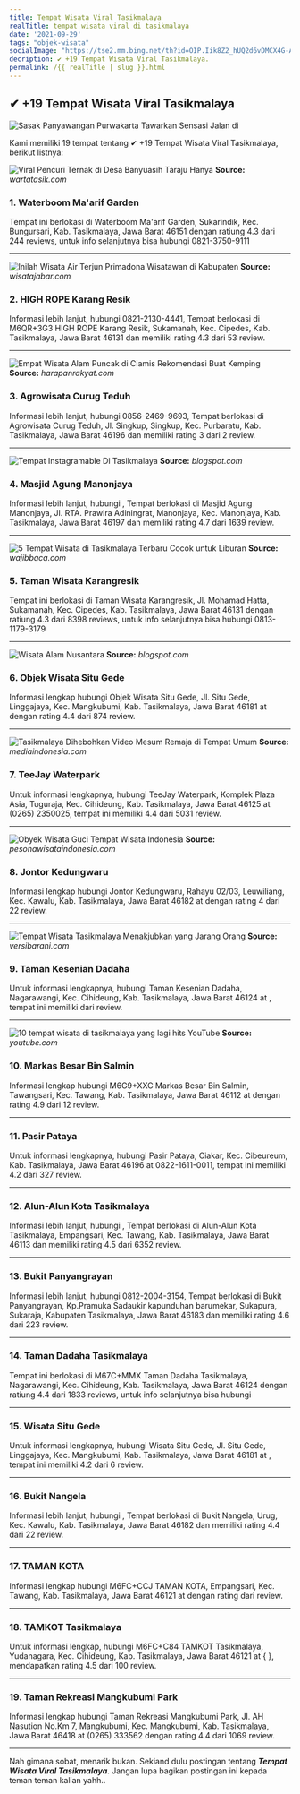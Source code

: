 ```yaml
---
title: Tempat Wisata Viral Tasikmalaya
realTitle: tempat wisata viral di tasikmalaya
date: '2021-09-29'
tags: "objek-wisata"
socialImage: "https://tse2.mm.bing.net/th?id=OIP.Iik8Z2_hUQ2d6vDMCX4G-AAAAA&amp;pid=15.1"
decription: ✔ +19 Tempat Wisata Viral Tasikmalaya.
permalink: /{{ realTitle | slug }}.html
---
```


## ✔ +19 Tempat Wisata Viral Tasikmalaya

![Sasak Panyawangan Purwakarta Tawarkan Sensasi Jalan di ](https://petualang.travelingyuk.com/uploads/2019/01/Harus-Tetap-Berhati-hati-via-Instagram-364x364.jpg)



Kami memiliki 19 tempat tentang ✔ +19 Tempat Wisata Viral Tasikmalaya, berikut listnya:



![Viral Pencuri Ternak di Desa Banyuasih Taraju Hanya ](https://tse4.mm.bing.net/th?id=OIP._OR2qVbhYBKjwFGwJEOInAHaEW&amp;pid=15.1)
**Source:** _wartatasik.com_


### 1. Waterboom Ma&#039;arif Garden



Tempat ini berlokasi di Waterboom Ma&#039;arif Garden, Sukarindik, Kec. Bungursari, Kab. Tasikmalaya, Jawa Barat 46151 dengan ratiung 4.3 dari 244 reviews, untuk info selanjutnya bisa hubungi 0821-3750-9111

---


![Inilah Wisata Air Terjun Primadona Wisatawan di Kabupaten ](https://tse1.mm.bing.net/th?id=OIP.-jdBe8OJVMxm-BP3vhhiQwHaD4&amp;pid=15.1)
**Source:** _wisatajabar.com_


### 2. HIGH ROPE Karang Resik



Informasi lebih lanjut, hubungi 0821-2130-4441, Tempat berlokasi di M6QR+3G3 HIGH ROPE Karang Resik, Sukamanah, Kec. Cipedes, Kab. Tasikmalaya, Jawa Barat 46131 dan memiliki rating 4.3 dari 53 review.

---


![Empat Wisata Alam Puncak di Ciamis Rekomendasi Buat Kemping](https://tse2.mm.bing.net/th?id=OIP.wH_UAvIlb1zGYQRQL4ABzwHaEK&amp;pid=15.1)
**Source:** _harapanrakyat.com_


### 3. Agrowisata Curug Teduh



Informasi lebih lanjut, hubungi 0856-2469-9693, Tempat berlokasi di Agrowisata Curug Teduh, Jl. Singkup, Singkup, Kec. Purbaratu, Kab. Tasikmalaya, Jawa Barat 46196 dan memiliki rating 3 dari 2 review.

---


![Tempat Instagramable Di Tasikmalaya](https://tse2.mm.bing.net/th?id=OIP.COe_7Rv2s6e8Tn1sf-dufAHaJQ&amp;pid=15.1)
**Source:** _blogspot.com_


### 4. Masjid Agung Manonjaya



Informasi lebih lanjut, hubungi , Tempat berlokasi di Masjid Agung Manonjaya, Jl. RTA. Prawira Adiningrat, Manonjaya, Kec. Manonjaya, Kab. Tasikmalaya, Jawa Barat 46197 dan memiliki rating 4.7 dari 1639 review.

---


![5 Tempat Wisata di Tasikmalaya Terbaru Cocok untuk Liburan](https://tse3.mm.bing.net/th?id=OIP.PlIfN5hm_30wrmkQ9uLnTgHaD3&amp;pid=15.1)
**Source:** _wajibbaca.com_


### 5. Taman Wisata Karangresik



Tempat ini berlokasi di Taman Wisata Karangresik, Jl. Mohamad Hatta, Sukamanah, Kec. Cipedes, Kab. Tasikmalaya, Jawa Barat 46131 dengan ratiung 4.3 dari 8398 reviews, untuk info selanjutnya bisa hubungi 0813-1179-3179

---


![Wisata Alam Nusantara](https://tse4.mm.bing.net/th?id=OIP.zqCnQC-Q5717KwNQX6qZjAHaJG&amp;pid=15.1)
**Source:** _blogspot.com_


### 6. Objek Wisata Situ Gede



Informasi lengkap hubungi Objek Wisata Situ Gede, Jl. Situ Gede, Linggajaya, Kec. Mangkubumi, Kab. Tasikmalaya, Jawa Barat 46181 at  dengan rating 4.4 dari 874 review.

---


![Tasikmalaya Dihebohkan Video Mesum Remaja di Tempat Umum](https://tse2.mm.bing.net/th?id=OIP.ll3pX1PARzE-rLtk7MfyEAHaEK&amp;pid=15.1)
**Source:** _mediaindonesia.com_


### 7. TeeJay Waterpark



Untuk informasi lengkapnya, hubungi TeeJay Waterpark, Komplek Plaza Asia, Tuguraja, Kec. Cihideung, Kab. Tasikmalaya, Jawa Barat 46125 at (0265) 2350025, tempat ini memiliki 4.4 dari 5031 review.

---


![Obyek Wisata Guci  Tempat Wisata Indonesia](https://tse1.mm.bing.net/th?id=OIP.VwmDggivnsx4RlGMZEoaFgHaE8&amp;pid=15.1)
**Source:** _pesonawisataindonesia.com_


### 8. Jontor Kedungwaru



Informasi lengkap hubungi Jontor Kedungwaru, Rahayu 02/03, Leuwiliang, Kec. Kawalu, Kab. Tasikmalaya, Jawa Barat 46182 at  dengan rating 4 dari 22 review.

---


![Tempat Wisata Tasikmalaya Menakjubkan yang Jarang Orang ](https://tse4.mm.bing.net/th?id=OIP.AIkxcKConAOBypCLzRjiiwAAAA&amp;pid=15.1)
**Source:** _versibarani.com_


### 9. Taman Kesenian Dadaha



Untuk informasi lengkapnya, hubungi Taman Kesenian Dadaha, Nagarawangi, Kec. Cihideung, Kab. Tasikmalaya, Jawa Barat 46124 at , tempat ini memiliki  dari  review.

---


![10 tempat wisata di tasikmalaya yang lagi hits  YouTube](https://tse2.mm.bing.net/th?id=OIP.qo5gWMuVc82xBdlotoFyhwHaEK&amp;pid=15.1)
**Source:** _youtube.com_


### 10. Markas Besar Bin Salmin



Informasi lengkap hubungi M6G9+XXC Markas Besar Bin Salmin, Tawangsari, Kec. Tawang, Kab. Tasikmalaya, Jawa Barat 46112 at  dengan rating 4.9 dari 12 review.

---


### 11. Pasir Pataya



Untuk informasi lengkapnya, hubungi Pasir Pataya, Ciakar, Kec. Cibeureum, Kab. Tasikmalaya, Jawa Barat 46196 at 0822-1611-0011, tempat ini memiliki 4.2 dari 327 review.

---


### 12. Alun-Alun Kota Tasikmalaya



Informasi lebih lanjut, hubungi , Tempat berlokasi di Alun-Alun Kota Tasikmalaya, Empangsari, Kec. Tawang, Kab. Tasikmalaya, Jawa Barat 46113 dan memiliki rating 4.5 dari 6352 review.

---


### 13. Bukit Panyangrayan



Informasi lebih lanjut, hubungi 0812-2004-3154, Tempat berlokasi di Bukit Panyangrayan, Kp.Pramuka Sadaukir kapunduhan barumekar, Sukapura, Sukaraja, Kabupaten Tasikmalaya, Jawa Barat 46183 dan memiliki rating 4.6 dari 223 review.

---


### 14. Taman Dadaha Tasikmalaya



Tempat ini berlokasi di M67C+MMX Taman Dadaha Tasikmalaya, Nagarawangi, Kec. Cihideung, Kab. Tasikmalaya, Jawa Barat 46124 dengan ratiung 4.4 dari 1833 reviews, untuk info selanjutnya bisa hubungi 

---


### 15. Wisata Situ Gede



Untuk informasi lengkapnya, hubungi Wisata Situ Gede, Jl. Situ Gede, Linggajaya, Kec. Mangkubumi, Kab. Tasikmalaya, Jawa Barat 46181 at , tempat ini memiliki 4.2 dari 6 review.

---


### 16. Bukit Nangela



Informasi lebih lanjut, hubungi , Tempat berlokasi di Bukit Nangela, Urug, Kec. Kawalu, Kab. Tasikmalaya, Jawa Barat 46182 dan memiliki rating 4.4 dari 22 review.

---


### 17. TAMAN KOTA



Informasi lengkap hubungi M6FC+CCJ TAMAN KOTA, Empangsari, Kec. Tawang, Kab. Tasikmalaya, Jawa Barat 46121 at  dengan rating  dari  review.

---


### 18. TAMKOT Tasikmalaya



Untuk informasi lengkap, hubungi M6FC+C84 TAMKOT Tasikmalaya, Yudanagara, Kec. Cihideung, Kab. Tasikmalaya, Jawa Barat 46121 at {  }, mendapatkan rating 4.5 dari 100 review.

---


### 19. Taman Rekreasi Mangkubumi Park



Informasi lengkap hubungi Taman Rekreasi Mangkubumi Park, Jl. AH Nasution No.Km 7, Mangkubumi, Kec. Mangkubumi, Kab. Tasikmalaya, Jawa Barat 46418 at (0265) 333562 dengan rating 4.4 dari 1069 review.

---









Nah gimana sobat, menarik bukan. Sekiand dulu postingan tentang ***Tempat Wisata Viral Tasikmalaya***. Jangan lupa bagikan postingan ini kepada teman teman kalian yahh..
